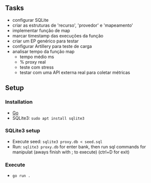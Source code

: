 ## Tasks
- configurar SQLite
- criar as estruturas de 'recurso', 'provedor' e 'mapeamento'
- implementar função de map
- marcar timestamp das execuções da função
- criar um EP genérico para testar
- configurar Artillery para teste de carga
- analisar tempo da função map
   - tempo médio ms
   - % proxy real
   - teste com stress
   - testar com uma API externa real para coletar métricas

## Setup
### Installation
- [Go](https://go.dev/doc/install)
- SQLite3: `sudo apt install sqlite3`

### SQLite3 setup
- Execute seed: `sqlite3 proxy.db < seed.sql`
- Run: `sqlite3 proxy.db` for enter bank, then run sql commands for manipulat (aways finish with ; to execute) (ctrl+D for exit)

### Execute
- `go run .`

